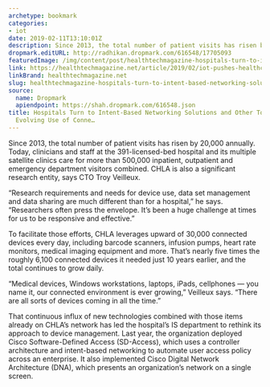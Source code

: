 ```yaml
---
archetype: bookmark
categories:
- iot
date: 2019-02-11T13:10:01Z
description: Since 2013, the total number of patient visits has risen by 20,000 annually.
dropmark.editURL: http://radhikan.dropmark.com/616548/17705093
featuredImage: /img/content/post/healthtechmagazine-hospitals-turn-to-intent-based-networking-solutions-and-other-tools-to-manage-evolving-use-of-conne.jpg
link: https://healthtechmagazine.net/article/2019/02/iot-pushes-healthcare-organizations-boost-network-capacity
linkBrand: healthtechmagazine.net
slug: healthtechmagazine-hospitals-turn-to-intent-based-networking-solutions-and-other-tools-to-manage-evolving-use-of-conne
source:
  name: Dropmark
  apiendpoint: https://shah.dropmark.com/616548.json
title: Hospitals Turn to Intent-Based Networking Solutions and Other Tools to Manage
  Evolving Use of Conne…
---
```

Since 2013, the total number of patient visits has risen by 20,000 annually. Today, clinicians and staff at the 391-licensed-bed hospital and its multiple satellite clinics care for more than 500,000 inpatient, outpatient and emergency department visitors combined. CHLA is also a significant research entity, says CTO Troy Veilleux.

“Research requirements and needs for device use, data set management and data sharing are much different than for a hospital,” he says. “Researchers often press the envelope. It’s been a huge challenge at times for us to be responsive and effective.”

To facilitate those efforts, CHLA leverages upward of 30,000 connected devices every day, including barcode scanners, infusion pumps, heart rate monitors, medical imaging equipment and more. That’s nearly five times the roughly 6,100 connected devices it needed just 10 years earlier, and the total continues to grow daily.

“Medical devices, Windows workstations, laptops, iPads, cellphones — you name it, our connected environment is ever growing,” Veilleux says. “There are all sorts of devices coming in all the time.”

That continuous influx of new technologies combined with those items already on CHLA’s network has led the hospital’s IS department to rethink its approach to device management. Last year, the organization deployed Cisco Software-Defined Access (SD-Access), which uses a controller architecture and intent-based networking to automate user access policy across an enterprise. It also implemented Cisco Digital Network Architecture (DNA), which presents an organization’s network on a single screen.

